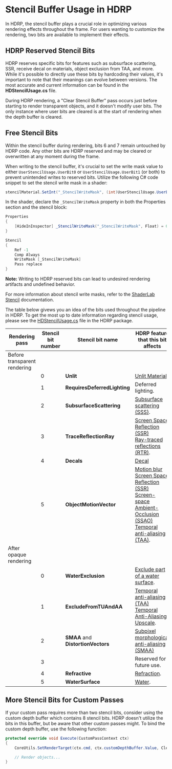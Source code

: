 # Stencil Buffer Usage in HDRP

In HDRP, the stencil buffer plays a crucial role in optimizing various rendering effects throughout the frame. For users wanting to customize the rendering, two bits are available to implement their effects.

## HDRP Reserved Stencil Bits

HDRP reserves specific bits for features such as subsurface scattering, SSR, receive decal on materials, object exclusion from TAA, and more. While it's possible to directly use these bits by hardcoding their values, it's important to note that their meanings can evolve between versions. The most accurate and current information can be found in the **HDStencilUsage.cs** file.

During HDRP rendering, a "Clear Stencil Buffer" pass occurs just before starting to render transparent objects, and it doesn't modify user bits. The only instance where user bits are cleared is at the start of rendering when the depth buffer is cleared.

## Free Stencil Bits

Within the stencil buffer during rendering, bits 6 and 7 remain untouched by HDRP code. Any other bits are HDRP reserved and may be cleared or overwritten at any moment during the frame.

When writing to the stencil buffer, it's crucial to set the write mask value to either `UserStencilUsage.UserBit0` or `UserStencilUsage.UserBit1` (or both) to prevent unintended writes to reserved bits. Utilize the following C# code snippet to set the stencil write mask in a shader:

```csharp
stencilMaterial.SetInt("_StencilWriteMask", (int)UserStencilUsage.UserBit0);
```

In the shader, declare the `_StencilWriteMask` property in both the Properties section and the stencil block:

```csharp
Properties
{
    [HideInInspector] _StencilWriteMask("_StencilWriteMask", Float) = 0
}

Stencil
{
    Ref -1
    Comp Always
    WriteMask [_StencilWriteMask]
    Pass replace
}
```

**Note:**  Writing to HDRP reserved bits can lead to undesired rendering artifacts and undefined behavior.

For more information about stencil write masks, refer to the [ShaderLab Stencil](https://docs.unity3d.com/Manual/SL-Stencil.html) documentation.

The table below givews you an idea of the bits used throughout the pipeline in HDRP. To get the most up to date information regarding stencil usage, please see the [HDStencilUsage.cs](https://github.com/Unity-Technologies/Graphics/blob/master/Packages/com.unity.render-pipelines.high-definition/Runtime/RenderPipeline/HDStencilUsage.cs) file in the HDRP package.

| Rendering pass                     | Stencil bit number | Stencil bit name                   | HDRP feature that this bit affects                                                                                                                                                                                                                                                       |
| ---------------------------------- | ------------------ | ---------------------------------- | --------------------------- |
| Before transparent rendering
|                                    | 0                  | **Unlit**                             | [Unlit Material](unlit-material.md)  |
|                                    | 1                  | **RequiresDeferredLighting** | Deferred lighting. |
|                                    | 2                  | **SubsurfaceScattering**           | [Subsurface scattering (SSS)](skin-and-diffusive-surfaces-subsurface-scattering.md). |
|                                    | 3                  | **TraceReflectionRay**             | [Screen Space Reflection (SSR)](Override-Screen-Space-Reflection.md)<br/> [Ray-traced reflections (RTR)](Ray-Traced-Reflections.md). |
|                                    | 4                  | **Decals**                         | [Decal](Decal.md)  |
|                                    | 5                  | **ObjectMotionVector**             | [Motion blur](Post-Processing-Motion-Blur.md)<br/> [Screen Space Reflection (SSR)](Override-Screen-Space-Reflection.md)<br/> [Screen-space Ambient-Occlusion (SSAO)](Override-Ambient-Occlusion.md#SSAO)<br/> [Temporal anti-aliasing (TAA)](Anti-Aliasing.md#TAA). |
| After opaque rendering             |                    |                                    |      |
|                                    | 0            | **WaterExclusion** | [Exclude part of a water surface](water-exclude-part-of-the-water-surface.md).     |
|                                    | 1            | **ExcludeFromTUAndAA** | [Temporal anti-aliasing (TAA)](Anti-Aliasing.md#TAA)<br/> [Temporal Anti-Aliasing Upscale](Dynamic-Resolution.md#notes-on-temporal-anti-aliasing-taa-upscale).    |
|                                    | 2                  | **SMAA** and **DistortionVectors**    | [Subpixel morphological anti-aliasing (SMAA)](Anti-Aliasing.md#SMAA) |
|                                    | 3                  |    | Reserved for future use. |
|                                    | 4                  | **Refractive**    | [Refraction](understand-refraction.md). |
|                                    | 5                  | **WaterSurface**    | [Water](water.md). |

## More Stencil Bits for Custom Passes

If your custom pass requires more than two stencil bits, consider using the custom depth buffer which contains 8 stencil bits. HDRP doesn't utilize the bits in this buffer, but be aware that other custom passes might. To bind the custom depth buffer, use the following function:

```csharp
protected override void Execute(CustomPassContext ctx)
{
    CoreUtils.SetRenderTarget(ctx.cmd, ctx.customDepthBuffer.Value, ClearFlag.DepthStencil);

    // Render objects...
}
```
